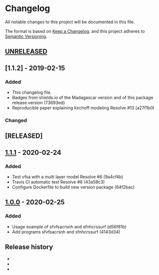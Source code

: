 # Changelog

All notable changes to this project will be documented in this file.

The format is based on [Keep a Changelog](https://keepachangelog.com/en/1.0.0/),
and this project adheres to [Semantic Versioning](https://semver.org/spec/v2.0.0.html).

## [UNRELEASED]

## [1.1.2] - 2019-02-15

### Added

- This changelog file.
- Badges from shields.io of the Madagascar version and of this package release version (73693ed)
- Reproducible paper explaining kirchoff modeling Resolve #13 (a27f1b0)

### Changed

## [RELEASED]

## [1.1.1] - 2020-02-24

### Added

- Test vfsa with a multi layer model Resolve #6 (9a4cf4b)
- Travis CI automatic test Resolve #8 (43a58c3)
- Configure Dockerfile to build new version package (64f2bac)

## [1.0.0] - 2020-02-25

### Added

- Usage example of sfvfsacrsnh and sfnhcrssurf (d56f81b)
- Add programs sfvfsacrsnh and sfnhcrssurf (4143d34)

## Release history

- [unreleased]: https://github.com/Dirack/vfsa/compare/v1.1.1...develop/1.1.2
- [1.1.1]: https://github.com/Dirack/vfsa/releases/tag/v1.1.1
- [1.0.0]: https://github.com/Dirack/vfsa/releases/tag/v1.1.1

